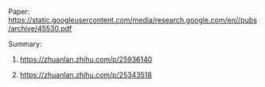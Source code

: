 Paper: https://static.googleusercontent.com/media/research.google.com/en//pubs/archive/45530.pdf

Summary: 
1. https://zhuanlan.zhihu.com/p/25936140

2. https://zhuanlan.zhihu.com/p/25343518
